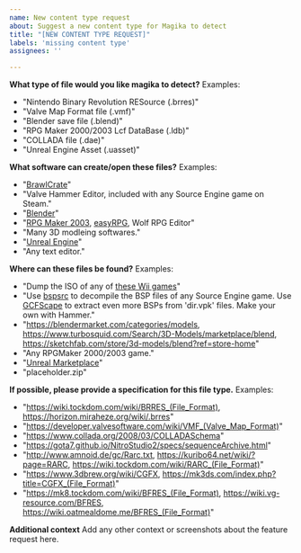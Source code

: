 ```yaml
---
name: New content type request
about: Suggest a new content type for Magika to detect
title: "[NEW CONTENT TYPE REQUEST]"
labels: 'missing content type'
assignees: ''

---
```


**What type of file would you like magika to detect?**
Examples:
 - "Nintendo Binary Revolution RESource (.brres)"
 - "Valve Map Format file (.vmf)"
 - "Blender save file (.blend)"
 - "RPG Maker 2000/2003 Lcf DataBase (.ldb)"
 - "COLLADA file (.dae)"
 - "Unreal Engine Asset (.uasset)"

**What software can create/open these files?**
Examples:
 - "[BrawlCrate](https://github.com/soopercool101/BrawlCrate)"
 - "Valve Hammer Editor, included with any Source Engine game on Steam."
 - "[Blender](https://www.blender.org/download/)"
 - "[RPG Maker 2003](https://www.rpgmakerweb.com/products/rpg-maker-2003), [easyRPG](https://easyrpg.org/), Wolf RPG Editor"
 - "Many 3D modleing softwares."
 - "[Unreal Engine](https://www.unrealengine.com/en-US)"
 - "Any text editor."

**Where can these files be found?**
Examples:
 - "Dump the ISO of any of [these Wii games](https://wiki.vg-resource.com/BRRES#List_of_games_using_the_format)"
 - "Use [bspsrc](https://github.com/ata4/bspsrc) to decompile the BSP files of any Source Engine game. Use [GCFScape](https://nemstools.github.io/pages/GCFScape-Download.html) to extract even more BSPs from 'dir.vpk' files. Make your own with Hammer."
 - "https://blendermarket.com/categories/models, https://www.turbosquid.com/Search/3D-Models/marketplace/blend, https://sketchfab.com/store/3d-models/blend?ref=store-home"
 - "Any RPGMaker 2000/2003 game."
 - "[Unreal Marketplace](https://www.unrealengine.com/marketplace/en-US/store)"
 - "placeholder.zip"

**If possible, please provide a specification for this file type.**
Examples:
 - "https://wiki.tockdom.com/wiki/BRRES_(File_Format), https://horizon.miraheze.org/wiki/.brres"
 - "https://developer.valvesoftware.com/wiki/VMF_(Valve_Map_Format)"
 - "https://www.collada.org/2008/03/COLLADASchema"
 - "https://gota7.github.io/NitroStudio2/specs/sequenceArchive.html"
 - "http://www.amnoid.de/gc/Rarc.txt, https://kuribo64.net/wiki/?page=RARC, https://wiki.tockdom.com/wiki/RARC_(File_Format)"
 - "https://www.3dbrew.org/wiki/CGFX, https://mk3ds.com/index.php?title=CGFX_(File_Format)"
 - "https://mk8.tockdom.com/wiki/BFRES_(File_Format), https://wiki.vg-resource.com/BFRES, https://wiki.oatmealdome.me/BFRES_(File_Format)"
 
**Additional context**
Add any other context or screenshots about the feature request here.

